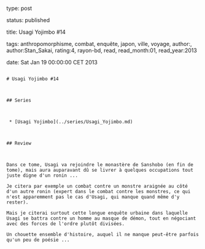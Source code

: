 type: post
status: published
title: Usagi Yojimbo #14
tags:  anthropomorphisme,  combat,  enquête,  japon,  ville,  voyage, author:, author:Stan_Sakai, rating:4, rayon-bd, read, read_month:01, read_year:2013
date: Sat Jan 19 00:00:00 CET 2013
~~~~~~
# Usagi Yojimbo #14

## Series

 * [Usagi Yojimbo](../series/Usagi_Yojimbo.md)

## Review

Dans ce tome, Usagi va rejoindre le monastère de Sanshobo (en fin de tome), mais aura auparavant dû se livrer à quelques occupations tout juste digne d'un ronin ...  
Je citera par exemple un combat contre un monstre araignée au côté d'un autre ronin (expert dans le combat contre les monstres, ce qui n'est apparemment pas le cas d'Usagi, qui manque quand même d'y rester).  
Mais je citerai surtout cette longue enquête urbaine dans laquelle Usagi se battra contre un homme au masque de démon, tout en négociant avec des forces de l'ordre plutôt divisées.  
Un chouette ensemble d'histoire, auquel il ne manque peut-être parfois qu'un peu de poésie ...